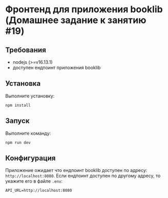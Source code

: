 # Фронтенд для приложения booklib (Домашнее задание к занятию #19)

## Требования

- nodejs (>=v16.13.1)
- доступен ендпоинт приложения booklib

## Установка

Выполните установку:

```shell
npm install
```

## Запуск

Выполните команду:

```shell
npm run dev
```

## Конфигурация

Приложение ожидает что ендпоинт booklib доступен по адресу: `http://localhost:8080`. Если ендпоинт доступен по
другому адресу, то укажите его в файле `.env`:


```
API_URL=http://localhost:8080
```
